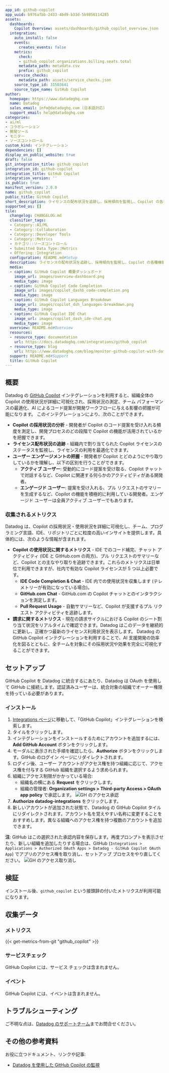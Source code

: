 ```yaml
---
app_id: github-copilot
app_uuid: b976afbb-2433-4bd9-b33d-5b9856114285
assets:
  dashboards:
    Copilot Overview: assets/dashboards/github_copilot_overview.json
  integration:
    auto_install: false
    events:
      creates_events: false
    metrics:
      check:
      - github_copilot.organizations.billing.seats.total
      metadata_path: metadata.csv
      prefix: github_copilot
    service_checks:
      metadata_path: assets/service_checks.json
    source_type_id: 31503641
    source_type_name: GitHub Copilot
author:
  homepage: https://www.datadoghq.com
  name: Datadog
  sales_email: info@datadoghq.com (日本語対応)
  support_email: help@datadoghq.com
categories:
- ai/ml
- コラボレーション
- 開発ツール
- モニター
- ソースコントロール
custom_kind: インテグレーション
dependencies: []
display_on_public_website: true
draft: false
git_integration_title: github_copilot
integration_id: github-copilot
integration_title: GitHub Copilot
integration_version: ''
is_public: true
manifest_version: 2.0.0
name: github_copilot
public_title: GitHub Copilot
short_description: ライセンスの配布状況を追跡し、採用傾向を監視し、Copilot の各種機能に対する開発者のエンゲージメントを分析します。
supported_os: []
tile:
  changelog: CHANGELOG.md
  classifier_tags:
  - Category::AI/ML
  - Category::Collaboration
  - Category::Developer Tools
  - Category::Metrics
  - カテゴリ::ソースコントロール
  - Submitted Data Type::Metrics
  - Offering::Integration
  configuration: README.md#Setup
  description: ライセンスの配布状況を追跡し、採用傾向を監視し、Copilot の各種機能に対する開発者のエンゲージメントを分析します。
  media:
  - caption: GitHub Copilot 概要ダッシュボード
    image_url: images/overview-dashboard.png
    media_type: image
  - caption: GitHub Copilot Code Completion
    image_url: images/copilot_dashb_code-completion.png
    media_type: image
  - caption: GitHub Copilot Languages Breakdown
    image_url: images/copilot_dsh_languages-breakdown.png
    media_type: image
  - caption: GitHub Copilot IDE Chat
    image_url: images/copilot_dash_ide-chat.png
    media_type: image
  overview: README.md#Overview
  resources:
  - resource_type: documentation
    url: https://docs.datadoghq.com/integrations/github_copilot
  - resource_type: blog
    url: https://www.datadoghq.com/blog/monitor-github-copilot-with-datadog/
  support: README.md#Support
  title: GitHub Copilot
---
```


<!--  SOURCED FROM https://github.com/DataDog/integrations-internal-core -->
## 概要

Datadog の [GitHub Copilot][1] インテグレーションを利用すると、組織全体の Copilot の使用状況が詳細に可視化され、採用状況の測定、チーム パフォーマンスの最適化、AI によるコード提案が開発ワークフローに与える影響の把握が可能になります。
このインテグレーションにより、次のことができます。
- **Copilot の採用状況の分析** - 開発者が Copilot のコード提案を受け入れる頻度を測定し、開発プロセスのどの段階で Copilot の機能が活用されているかを把握できます。
- **ライセンス配布状況の追跡** - 組織内で割り当てられた Copilot ライセンスのステータスを監視し、ライセンスの利用を最適化できます。
- **ユーザー エンゲージメントの把握** - 開発者が Copilot とどのようにやり取りしているかを理解し、以下の区別を行うことができます。
  - **アクティブ ユーザー**: 受動的にコード提案を受け取る、Copilot チャットで対話するなど、Copilot に関連する何らかのアクティビティがある開発者。
  - **エンゲージド ユーザー**: 提案を受け入れる、プル リクエストのサマリーを生成するなど、Copilot の機能を積極的に利用している開発者。エンゲージド ユーザーは全員アクティブ ユーザーでもあります。

### 収集されるメトリクス
Datadog は、Copilot の採用状況・使用状況を詳細に可視化し、チーム、プログラミング言語、IDE、リポジトリごとに粒度の高いインサイトを提供します。具体的には、次のような情報が含まれます。
- **Copilot の使用状況に関するメトリクス** - IDE でのコード補完、チャット アクティビティ (IDE と GitHub.com の両方)、プル リクエストのサマリーなど、Copilot との主なやり取りを追跡できます。これらのメトリクスは日単位で利用できますが、社内で有効な Copilot ライセンスが 5 つ以上必要です。
  - **IDE Code Completion & Chat** - IDE 内での使用状況を収集します (テレメトリーが有効になっている場合)。
  - **GitHub.com Chat** - GitHub.com の Copilot チャットとのインタラクションを測定します。
  - **Pull Request Usage** - 自動サマリーなど、Copilot が支援するプル リクエスト アクティビティを追跡します。
- **請求に関するメトリクス** - 現在の請求サイクルにおける Copilot のシート割り当て状況をリアルタイムで確認できます。Datadog はこのデータを継続的に更新し、正確かつ最新のライセンス利用状況を表示します。
Datadog の GitHub Copilot インテグレーションを利用することで、AI 支援開発の効率化を図るとともに、全チームを対象にその採用状況や効果を完全に可視化することができます。


## セットアップ

GitHub Copilot を Datadog に統合するにあたり、Datadog は OAuth を使用して GitHub に接続します。認証済みユーザーは、統合対象の組織でオーナー権限を持っている必要があります。

### インストール

1. [Integrations ページ][2]に移動して、「GitHub Copilot」インテグレーションを検索します。 
2. タイルをクリックします。
3. インテグレーションをインストールするためにアカウントを追加するには、**Add GitHub Account** ボタンをクリックします。 
4. モーダルに表示された手順を確認したら、**Authorize** ボタンをクリックします。GitHub のログイン ページにリダイレクトされます。
5. ログイン後、ユーザー アカウントがアクセス権を持つ組織に応じて、アクセス権を付与する GitHub 組織を選択するよう求められます。
6. 組織にアクセス制限がかかっている場合:
   - 組織名の横にある **Request** をクリックします。
   - 組織の管理者: **Organization settings > Third-party Access > OAuth app policy** で承認します。
   ![GH のアクセス承認][3]
7. **Authorize datadog-integrations** をクリックします。
8. 新しいアカウントが追加された状態で、Datadog の GitHub Copilot タイルにリダイレクトされます。アカウント名を覚えやすい名称に変更することをおすすめします。異なる組織へのアクセス権を持つ複数のアカウントを追加できます。

**注**: GitHub はこの選択された承認内容を保存します。再度プロンプトを表示させたり、新しい組織を追加したりする場合は、GitHub (`Integrations > Applications > Authorized OAuth Apps > Datadog - GitHub Copilot OAuth App`) でアプリのアクセス権を取り消し、セットアップ プロセスをやり直してください。
![GH のアクセス取り消し][4]

## 検証

インストール後、`github_copilot` という接頭辞の付いたメトリクスが利用可能になります。

## 収集データ

### メトリクス
{{< get-metrics-from-git "github_copilot" >}}


### サービスチェック

GitHub Copilot には、サービス チェックは含まれません。

### イベント

GitHub Copilot には、イベントは含まれません。

## トラブルシューティング

ご不明な点は、[Datadog のサポートチーム][6]までお問合せください。

## その他の参考資料

お役に立つドキュメント、リンクや記事:

- [Datadog を使用した GitHub Copilot の監視][7]

[1]: https://github.com/features/copilot
[2]: https://app.datadoghq.com/integrations/github-copilot
[3]: images/gh_approved_access.png
[4]: images/revoke_access_gh.png
[5]: https://github.com/DataDog/integrations-internal-core/blob/main/github_copilot/metadata.csv
[6]: https://docs.datadoghq.com/ja/help/
[7]: https://www.datadoghq.com/blog/monitor-github-copilot-with-datadog/